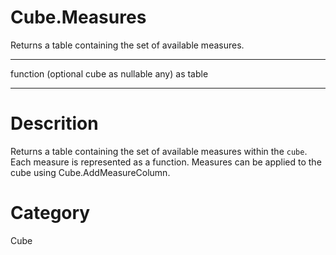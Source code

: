 ﻿# Cube.Measures
Returns a table containing the set of available measures.
***
function (optional cube as nullable any) as table
***
# Descrition 
Returns a table containing the set of available measures within the <code>cube</code>. 
    Each measure is represented as a function. Measures can be applied to the cube using Cube.AddMeasureColumn.
# Category 
Cube
